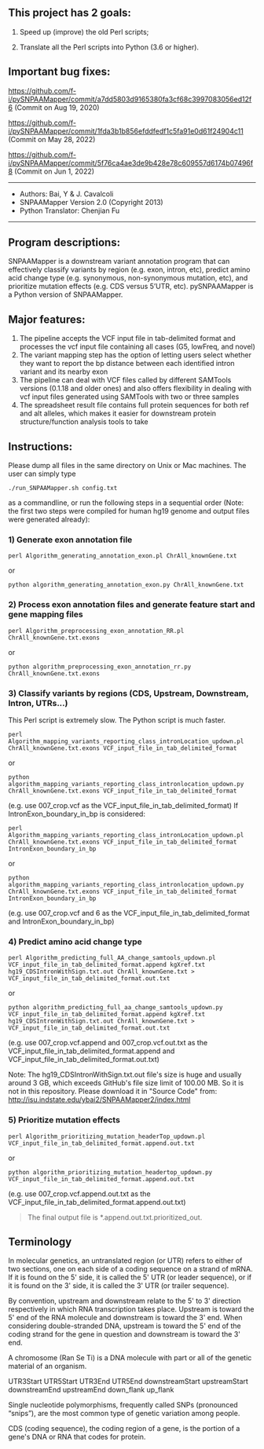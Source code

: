 ## This project has 2 goals:

1. Speed up (improve) the old Perl scripts;

2. Translate all the Perl scripts into Python (3.6 or higher).

## Important bug fixes:

https://github.com/f-i/pySNPAAMapper/commit/a7dd5803d9165380fa3cf68c3997083056ed12f6 (Commit on Aug 19, 2020)

https://github.com/f-i/pySNPAAMapper/commit/1fda3b1b856efddfedf1c5fa91e0d61f24904c11 (Commit on May 28, 2022)

https://github.com/f-i/pySNPAAMapper/commit/5f76ca4ae3de9b428e78c609557d6174b07496f8 (Commit on Jun 1, 2022)

---
- Authors: Bai, Y & J. Cavalcoli
- SNPAAMapper Version 2.0 (Copyright 2013)
- Python Translator: Chenjian Fu
---

## Program descriptions:
SNPAAMapper is a downstream variant annotation program that can effectively classify variants by region (e.g. exon, intron, etc), predict amino acid change type (e.g. synonymous, non-synonymous mutation, etc), and prioritize mutation effects (e.g. CDS versus 5’UTR, etc). pySNPAAMapper is a Python version of SNPAAMapper.

## Major features:
1. The pipeline accepts the VCF input file in tab-delimited format and processes the vcf input file containing all cases (G5, lowFreq, and novel)
2. The variant mapping step has the option of letting users select whether they want to report the bp distance between each identified intron variant and its nearby exon
3. The pipeline can deal with VCF files called by different SAMTools versions (0.1.18 and older ones) and also offers flexibility in dealing with vcf input files generated using SAMTools with two or three samples
4. The spreadsheet result file contains full protein sequences for both ref and alt alleles, which makes it easier for downstream protein structure/function analysis tools to take


## Instructions:

Please dump all files in the same directory on Unix or Mac machines. The user can simply type
```
./run_SNPAAMapper.sh config.txt
```
as a commandline, or run the following steps in a sequential order (Note: the first two steps were compiled for human hg19 genome and output files were generated already):

### 1) Generate exon annotation file
```
perl Algorithm_generating_annotation_exon.pl ChrAll_knownGene.txt
```
or
```
python algorithm_generating_annotation_exon.py ChrAll_knownGene.txt
```

### 2) Process exon annotation files and generate feature start and gene mapping files
```
perl Algorithm_preprocessing_exon_annotation_RR.pl ChrAll_knownGene.txt.exons
```
or
```
python algorithm_preprocessing_exon_annotation_rr.py ChrAll_knownGene.txt.exons
```

### 3) Classify variants by regions (CDS, Upstream, Downstream, Intron, UTRs...)
This Perl script is extremely slow. The Python script is much faster.
```
perl Algorithm_mapping_variants_reporting_class_intronLocation_updown.pl ChrAll_knownGene.txt.exons VCF_input_file_in_tab_delimited_format
```
or
```
python algorithm_mapping_variants_reporting_class_intronlocation_updown.py ChrAll_knownGene.txt.exons VCF_input_file_in_tab_delimited_format
```
(e.g. use 007_crop.vcf as the VCF_input_file_in_tab_delimited_format)
If IntronExon_boundary_in_bp is considered:
```
perl Algorithm_mapping_variants_reporting_class_intronLocation_updown.pl ChrAll_knownGene.txt.exons VCF_input_file_in_tab_delimited_format IntronExon_boundary_in_bp
```
or
```
python algorithm_mapping_variants_reporting_class_intronlocation_updown.py ChrAll_knownGene.txt.exons VCF_input_file_in_tab_delimited_format IntronExon_boundary_in_bp
```
(e.g. use 007_crop.vcf and 6 as the VCF_input_file_in_tab_delimited_format and IntronExon_boundary_in_bp)

### 4) Predict amino acid change type
```
perl Algorithm_predicting_full_AA_change_samtools_updown.pl VCF_input_file_in_tab_delimited_format.append kgXref.txt hg19_CDSIntronWithSign.txt.out ChrAll_knownGene.txt > VCF_input_file_in_tab_delimited_format.out.txt
```
or
```
python algorithm_predicting_full_aa_change_samtools_updown.py VCF_input_file_in_tab_delimited_format.append kgXref.txt hg19_CDSIntronWithSign.txt.out ChrAll_knownGene.txt > VCF_input_file_in_tab_delimited_format.out.txt
```
(e.g. use 007_crop.vcf.append and 007_crop.vcf.out.txt as the VCF_input_file_in_tab_delimited_format.append and VCF_input_file_in_tab_delimited_format.out.txt)

Note: The hg19_CDSIntronWithSign.txt.out file's size is huge and usually around
3 GB, which exceeds GitHub's file size limit of 100.00 MB. So it is not in this
repository. Please download it in "Source Code" from:
http://isu.indstate.edu/ybai2/SNPAAMapper2/index.html

### 5) Prioritize mutation effects
```
perl Algorithm_prioritizing_mutation_headerTop_updown.pl VCF_input_file_in_tab_delimited_format.append.out.txt
```
or
```
python algorithm_prioritizing_mutation_headertop_updown.py VCF_input_file_in_tab_delimited_format.append.out.txt
```
(e.g. use 007_crop.vcf.append.out.txt as the VCF_input_file_in_tab_delimited_format.append.out.txt)


> The final output file is \*.append.out.txt.prioritized_out.



## Terminology

In molecular genetics, an untranslated region (or UTR) refers to either of two
sections, one on each side of a coding sequence on a strand of mRNA. If it is
found on the 5' side, it is called the 5' UTR (or leader sequence), or if it is
found on the 3' side, it is called the 3' UTR (or trailer sequence).

By convention, upstream and downstream relate to the 5' to 3' direction
respectively in which RNA transcription takes place. Upstream is toward the 5'
end of the RNA molecule and downstream is toward the 3' end. When considering
double-stranded DNA, upstream is toward the 5' end of the coding strand for the
gene in question and downstream is toward the 3' end.

A chromosome (Ran Se Ti) is a DNA molecule with part or all of the genetic
material of an organism.

UTR3Start UTR5Start
UTR3End UTR5End
downstreamStart upstreamStart
downstreamEnd upstreamEnd
down_flank up_flank

Single nucleotide polymorphisms, frequently called SNPs (pronounced “snips”),
are the most common type of genetic variation among people.

CDS (coding sequence), the coding region of a gene, is the portion of a gene's
DNA or RNA that codes for protein.
